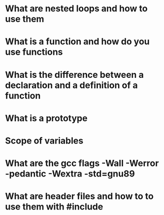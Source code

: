 # What are nested loops and how to use them
# What is a function and how do you use functions
# What is the difference between a declaration and a definition of a function
# What is a prototype
# Scope of variables
# What are the gcc flags -Wall -Werror -pedantic -Wextra -std=gnu89
# What are header files and how to to use them with #include

